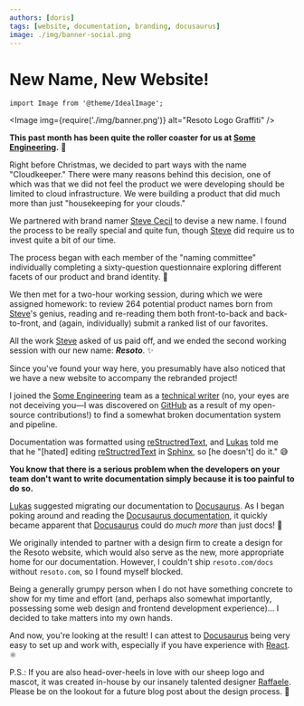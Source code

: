 ```yaml
---
authors: [doris]
tags: [website, documentation, branding, docusaurus]
image: ./img/banner-social.png
---
```


# New Name, New Website!

```mdx-code-block
import Image from '@theme/IdealImage';
```

<Image img={require('./img/banner.png')} alt="Resoto Logo Graffiti" />

**This past month has been quite the roller coaster for us at [Some Engineering](https://some.engineering).** 🎢

Right before Christmas, we decided to part ways with the name "Cloudkeeper." There were many reasons behind this decision, one of which was that we did not feel the product we were developing should be limited to cloud infrastructure. We were building a product that did much more than just "housekeeping for your clouds."

We partnered with brand namer [Steve Cecil](http://wherewords.com) to devise a new name. I found the process to be really special and quite fun, though [Steve](http://wherewords.com) did require us to invest quite a bit of our time.

The process began with each member of the "naming committee" individually completing a sixty-question questionnaire exploring different facets of our product and brand identity. 📝

We then met for a two-hour working session, during which we were assigned homework: to review 264 potential product names born from [Steve](http://wherewords.com)'s genius, reading and re-reading them both front-to-back and back-to-front, and (again, individually) submit a ranked list of our favorites.

All the work [Steve](http://wherewords.com) asked of us paid off, and we ended the second working session with our new name: **_Resoto_**. ✨

Since you've found your way here, you presumably have also noticed that we have a new website to accompany the rebranded project!

I joined the [Some Engineering](https://some.engineering) team as a [technical writer](https://github.com/lloesche/valheim-server-docker/issues/423) (no, your eyes are not deceiving you—I was discovered on [GitHub](https://github.com) as a result of my open-source contributions!) to find a somewhat broken documentation system and pipeline.

Documentation was formatted using [reStructredText](https://www.sphinx-doc.org/en/master/usage/restructuredtext/basics.html), and [Lukas](https://github.com/lloesche) told me that he "\[hated\] editing [reStructredText](https://www.sphinx-doc.org/en/master/usage/restructuredtext/basics.html) in [Sphinx](https://www.sphinx-doc.org/), so \[he doesn't\] do it." 😅

**You know that there is a serious problem when the developers on your team don't want to write documentation simply because it is too painful to do so.**

[Lukas](https://github.com/lloesche) suggested migrating our documentation to [Docusaurus](https://docusaurus.io). As I began poking around and reading the [Docusaurus documentation](https://docusaurus.io/docs), it quickly became apparent that [Docusaurus](https://docusaurus.io) could do _much more_ than just docs! 🦖

We originally intended to partner with a design firm to create a design for the Resoto website, which would also serve as the new, more appropriate home for our documentation. However, I couldn't ship `resoto.com/docs` without `resoto.com`, so I found myself blocked.

Being a generally grumpy person when I do not have something concrete to show for my time and effort (and, perhaps also somewhat importantly, possessing some web design and frontend development experience)… I decided to take matters into my own hands.

And now, you're looking at the result! I can attest to [Docusaurus](https://docusaurus.io) being very easy to set up and work with, especially if you have experience with [React](https://reactjs.org). ⚛️

P.S.: If you are also head-over-heels in love with our sheep logo and mascot, it was created in-house by our insanely talented designer [Raffaele](https://github.com/RPicster). Please be on the lookout for a future blog post about the design process. 🎨
